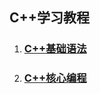 ## C++学习教程
1. ### [C++基础语法](https://github.com/LeslieZhoa/LearnCpp/blob/master/1.C%2B%2B%E5%9F%BA%E7%A1%80/ReadMe.md)
2. ### [C++核心编程](https://github.com/LeslieZhoa/LearnCpp/blob/master/2.C%2B%2B%E6%A0%B8%E5%BF%83/ReadMe.md)